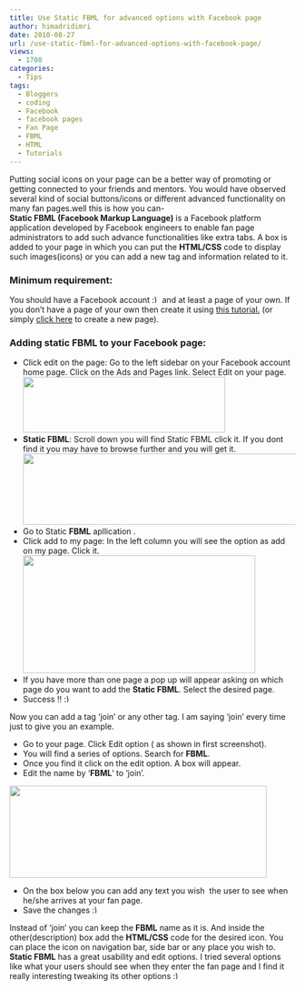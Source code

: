 ```yaml
---
title: Use Static FBML for advanced options with Facebook page
author: himadridimri
date: 2010-08-27
url: /use-static-fbml-for-advanced-options-with-facebook-page/
views:
  - 1708
categories:
  - Tips
tags:
  - Bloggers
  - coding
  - Facebook
  - facebook pages
  - Fan Page
  - FBML
  - HTML
  - Tutorials
---
```

Putting social icons on your page can be a better way of promoting or getting connected to your friends and mentors. You would have observed several kind of social buttons/icons or different advanced functionality on many fan pages.well this is how you can-  
**Static FBML (Facebook Markup Language)** is a Facebook platform application developed by Facebook engineers to enable fan page administrators to add such advance functionalities like extra tabs. A box is added to your page in which you can put the **HTML/CSS** code to display such images(icons) or you can add a new tag and information related to it.

### Minimum requirement:

You should have a Facebook account <img src="http://devilsworkshop.org/wp-includes/images/smilies/simple-smile.png" alt=":)" class="wp-smiley" style="height: 1em; max-height: 1em;" /> and at least a page of your own. If you don&#8217;t have a page of your own then create it using <a href="http://fbknol.com/how-to-create-pages-on-facebook/" onclick="_gaq.push(['_trackEvent', 'outbound-article', 'http://fbknol.com/how-to-create-pages-on-facebook/', 'this tutorial.']);" target="_self">this tutorial.</a> (or simply <a href="http://www.facebook.com/pages/create.php" onclick="_gaq.push(['_trackEvent', 'outbound-article', 'http://www.facebook.com/pages/create.php', 'click here']);" target="_blank">click here</a> to create a new page).

### Adding static **FBML** to your Facebook page:

  * Click edit on the page: Go to the left sidebar on your Facebook account home page. Click on the Ads and Pages link. Select Edit on your page.<a href="http://fbknol.com/use-static-fbml-for-advanced-options-with-facebook-page/click-edit-2/" onclick="_gaq.push(['_trackEvent', 'outbound-article', 'http://fbknol.com/use-static-fbml-for-advanced-options-with-facebook-page/click-edit-2/', '']);" rel="attachment wp-att-2247"><img class="size-full  alignnone wp-image-50075" src="http://cdn.devilsworkshop.org/files/2010/08/click-edit1.png" alt="" width="356" height="98" /></a>
  * **Static FBML**: Scroll down you will find Static FBML click it. If you dont find it you may have to browse further and you will get it.<a href="http://fbknol.com/use-static-fbml-for-advanced-options-with-facebook-page/more-application/" onclick="_gaq.push(['_trackEvent', 'outbound-article', 'http://fbknol.com/use-static-fbml-for-advanced-options-with-facebook-page/more-application/', '']);" rel="attachment wp-att-2248"><img class="alignnone size-full wp-image-2248" src="http://cdn.devilsworkshop.org/files/2010/08/more-application.png" alt="" width="550" height="125" /></a>
  * Go to Static **FBML** apllication .
  * Click add to my page: In the left column you will see the option as add on my page. Click it.<a href="http://fbknol.com/use-static-fbml-for-advanced-options-with-facebook-page/fbml-add/" onclick="_gaq.push(['_trackEvent', 'outbound-article', 'http://fbknol.com/use-static-fbml-for-advanced-options-with-facebook-page/fbml-add/', '']);" rel="attachment wp-att-2249"><img class="alignnone size-full wp-image-2249" src="http://cdn.devilsworkshop.org/files/2010/08/FBML-add.png" alt="" width="409" height="207" /></a>
  * If you have more than one page a pop up will appear asking on which page do you want to add the **Static FBML**. Select the desired page.
  * Success !! <img src="http://devilsworkshop.org/wp-includes/images/smilies/simple-smile.png" alt=":)" class="wp-smiley" style="height: 1em; max-height: 1em;" />

Now you can add a tag &#8216;join&#8217; or any other tag. I am saying &#8216;join&#8217; every time just to give you an example.

  * Go to your page. Click Edit option ( as shown in first screenshot).
  * You will find a series of options. Search for **FBML**.
  * Once you find it click on the edit option. A box will appear.
  * Edit the name by &#8216;**FBML**&#8216; to &#8216;join&#8217;.

<a href="http://fbknol.com/use-static-fbml-for-advanced-options-with-facebook-page/join1/" onclick="_gaq.push(['_trackEvent', 'outbound-article', 'http://fbknol.com/use-static-fbml-for-advanced-options-with-facebook-page/join1/', '']);" rel="attachment wp-att-2278"><img class="alignnone size-full wp-image-2278" src="http://cdn.devilsworkshop.org/files/2010/08/join1.png" alt="" width="453" height="162" /></a>

  * On the box below you can add any text you wish  the user to see when he/she arrives at your fan page.
  * Save the changes <img src="http://devilsworkshop.org/wp-includes/images/smilies/simple-smile.png" alt=":)" class="wp-smiley" style="height: 1em; max-height: 1em;" />

Instead of &#8216;join&#8217; you can keep the **FBML** name as it is. And inside the other(description) box add the **HTML/CSS** code for the desired icon. You can place the icon on navigation bar, side bar or any place you wish to.  
**Static FBML** has a great usability and edit options. I tried several options like what your users should see when they enter the fan page and I find it really interesting tweaking its other options <img src="http://devilsworkshop.org/wp-includes/images/smilies/simple-smile.png" alt=":)" class="wp-smiley" style="height: 1em; max-height: 1em;" />
